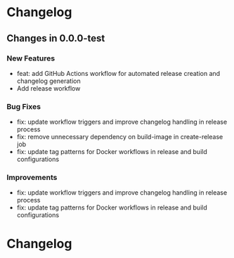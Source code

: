 # Changelog

## Changes in 0.0.0-test

### New Features

* feat: add GitHub Actions workflow for automated release creation and changelog generation
* Add release workflow

### Bug Fixes

* fix: update workflow triggers and improve changelog handling in release process
* fix: remove unnecessary dependency on build-image in create-release job
* fix: update tag patterns for Docker workflows in release and build configurations

### Improvements

* fix: update workflow triggers and improve changelog handling in release process
* fix: update tag patterns for Docker workflows in release and build configurations

# Changelog


